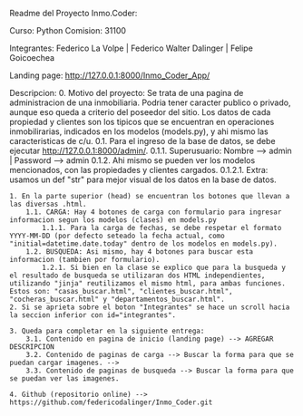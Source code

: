 Readme del Proyecto Inmo.Coder:

Curso: Python
Comision: 31100 

Integrantes: Federico La Volpe | Federico Walter Dalinger | Felipe Goicoechea

Landing page: http://127.0.0.1:8000/Inmo_Coder_App/

Descripcion:
    0. Motivo del proyecto: Se trata de una pagina de administracion de una inmobiliaria. Podria tener caracter publico o privado, aunque eso queda a criterio del poseedor del sitio. Los datos de cada propiedad y clientes son los tipicos que se encuentran en operaciones inmobilirarias, indicados en los modelos (models.py), y ahi mismo las caracteristicas de c/u.
        0.1. Para el ingreso de la base de datos, se debe ejecutar http://127.0.0.1:8000/admin/.
            0.1.1. Superusuario: Nombre --> admin | Password --> admin
            0.1.2. Ahi mismo se pueden ver los modelos mencionados, con las propiedades y clientes cargados.
                0.1.2.1. Extra: usamos un def "str" para mejor visual de los datos en la base de datos.

    1. En la parte superior (head) se encuentran los botones que llevan a las diversas .html.
        1.1. CARGA: Hay 4 botones de carga con formulario para ingresar informacion segun los modelos (clases) en models.py
            1.1.1. Para la carga de fechas, se debe respetar el formato YYYY-MM-DD (por defecto seteado la fecha actual, como "initial=datetime.date.today" dentro de los modelos en models.py).
        1.2. BUSQUEDA: Asi mismo, hay 4 botones para buscar esta informacion (tambien por formulario).
            1.2.1. Si bien en la clase se explico que para la busqueda y el resultado de busqueda se utilizaran dos HTML independientes, utilizando "jinja" reutilizamos el mismo html, para ambas funciones. Estos son: "casas_buscar.html", "clientes_buscar.html", "cocheras_buscar.html" y "departamentos_buscar.html".
    2. Si se aprieta sobre el boton "Integrantes" se hace un scroll hacia la seccion inferior con id="integrantes".
    
    3. Queda para completar en la siguiente entrega:
        3.1. Contenido en pagina de inicio (landing page) --> AGREGAR DESCRIPCION 
        3.2. Contenido de paginas de carga --> Buscar la forma para que se puedan cargar imagenes. -->
        3.3. Contenido de paginas de busqueda --> Buscar la forma para que se puedan ver las imagenes.

    4. Github (repositorio online) --> https://github.com/federicodalinger/Inmo_Coder.git
    